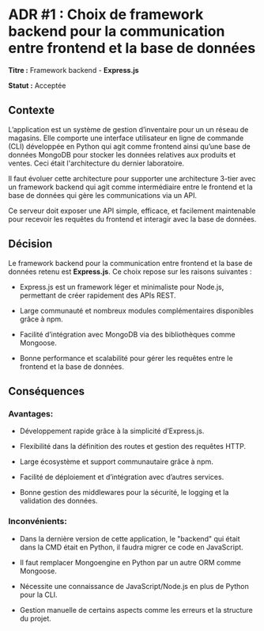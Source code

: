 # ADR #1 : Choix de framework backend pour la communication entre frontend et la base de données

**Titre :** Framework backend - **Express.js**

**Statut :** Acceptée

## Contexte

L’application est un système de gestion d’inventaire pour un un réseau de magasins. Elle comporte une interface utilisateur en ligne de commande (CLI) développée en Python qui agit comme frontend ainsi qu’une base de données MongoDB pour stocker les données relatives aux produits et ventes.
Ceci était l'architecture du dernier laboratoire.

Il faut évoluer cette architecture pour supporter une architecture 3-tier avec un framework backend qui agit comme intermédiaire entre le frontend et la base de données qui gère les communications via un API.

Ce serveur doit exposer une API simple, efficace, et facilement maintenable pour recevoir les requêtes du frontend et interagir avec la base de données.

## Décision

Le framework backend pour la communication entre frontend et la base de données retenu est **Express.js**. Ce choix repose sur les raisons suivantes :

- Express.js est un framework léger et minimaliste pour Node.js, permettant de créer rapidement des APIs REST.

- Large communauté et nombreux modules complémentaires disponibles grâce à npm.

- Facilité d’intégration avec MongoDB via des bibliothèques comme Mongoose.

- Bonne performance et scalabilité pour gérer les requêtes entre le frontend et la base de données.

## Conséquences

### Avantages: 

- Développement rapide grâce à la simplicité d’Express.js.

- Flexibilité dans la définition des routes et gestion des requêtes HTTP.

- Large écosystème et support communautaire grâce à npm.

- Facilité de déploiement et d’intégration avec d’autres services.

- Bonne gestion des middlewares pour la sécurité, le logging et la validation des données.

### Inconvénients: 

- Dans la dernière version de cette application, le "backend" qui était dans la CMD était en Python, il faudra migrer ce code en JavaScript.

- Il faut remplacer Mongoengine en Python par un autre ORM comme Mongoose.

- Nécessite une connaissance de JavaScript/Node.js en plus de Python pour la CLI.

- Gestion manuelle de certains aspects comme les erreurs et la structure du projet.





